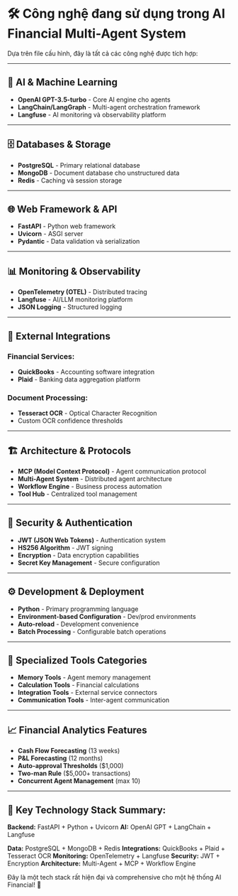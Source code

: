 # 🛠️ Công nghệ đang sử dụng trong AI Financial Multi-Agent System

Dựa trên file cấu hình, đây là tất cả các công nghệ được tích hợp:

---

## 🤖 **AI & Machine Learning**

* **OpenAI GPT-3.5-turbo** - Core AI engine cho agents
* **LangChain/LangGraph** - Multi-agent orchestration framework
* **Langfuse** - AI monitoring và observability platform

---

## 🗄️ **Databases & Storage**

* **PostgreSQL** - Primary relational database
* **MongoDB** - Document database cho unstructured data
* **Redis** - Caching và session storage

---

## 🌐 **Web Framework & API**

* **FastAPI** - Python web framework
* **Uvicorn** - ASGI server
* **Pydantic** - Data validation và serialization

---

## 📊 **Monitoring & Observability**

* **OpenTelemetry (OTEL)** - Distributed tracing
* **Langfuse** - AI/LLM monitoring platform
* **JSON Logging** - Structured logging

---

## 🔗 **External Integrations**

### **Financial Services:**

* **QuickBooks** - Accounting software integration
* **Plaid** - Banking data aggregation platform

### **Document Processing:**

* **Tesseract OCR** - Optical Character Recognition
* Custom OCR confidence thresholds

---

## 🏗️ **Architecture & Protocols**

* **MCP (Model Context Protocol)** - Agent communication protocol
* **Multi-Agent System** - Distributed agent architecture
* **Workflow Engine** - Business process automation
* **Tool Hub** - Centralized tool management

---

## 🔐 **Security & Authentication**

* **JWT (JSON Web Tokens)** - Authentication system
* **HS256 Algorithm** - JWT signing
* **Encryption** - Data encryption capabilities
* **Secret Key Management** - Secure configuration

---

## ⚙️ **Development & Deployment**

* **Python** - Primary programming language
* **Environment-based Configuration** - Dev/prod environments
* **Auto-reload** - Development convenience
* **Batch Processing** - Configurable batch operations

---

## 🧰 **Specialized Tools Categories**

* **Memory Tools** - Agent memory management
* **Calculation Tools** - Financial calculations
* **Integration Tools** - External service connectors
* **Communication Tools** - Inter-agent communication

---

## 📈 **Financial Analytics Features**

* **Cash Flow Forecasting** (13 weeks)
* **P&L Forecasting** (12 months)
* **Auto-approval Thresholds** ($1,000)
* **Two-man Rule** ($5,000+ transactions)
* **Concurrent Agent Management** (max 10)

---

## 🎯 **Key Technology Stack Summary:**

**Backend:** FastAPI + Python + Uvicorn
**AI:** OpenAI GPT + LangChain + Langfuse

**Data:** PostgreSQL + MongoDB + Redis
**Integrations:** QuickBooks + Plaid + Tesseract OCR
**Monitoring:** OpenTelemetry + Langfuse
**Security:** JWT + Encryption
**Architecture:** Multi-Agent + MCP + Workflow Engine

Đây là một tech stack rất hiện đại và comprehensive cho một hệ thống AI Financial! 🚀
